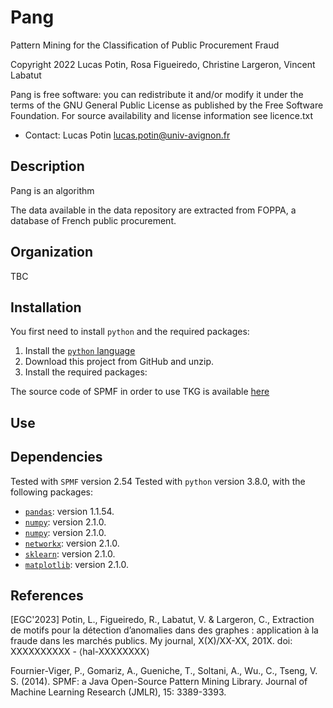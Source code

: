 # Pang
Pattern Mining for the Classification of Public Procurement Fraud

Copyright 2022 Lucas Potin, Rosa Figueiredo, Christine Largeron, Vincent Labatut

Pang is free software: you can redistribute it and/or modify it under the terms of the GNU General Public License as published by the Free Software Foundation. For source availability and license information see licence.txt

* Contact: Lucas Potin lucas.potin@univ-avignon.fr

## Description
Pang is an algorithm 

The data available in the data repository are extracted from FOPPA, a database of French public procurement.
## Organization
TBC

## Installation
You first need to install `python` and the required packages:

1. Install the [`python` language](https://www.python.org)
2. Download this project from GitHub and unzip.
3. Install the required packages: 

The source code of SPMF in order to use TKG is available [here](https://www.philippe-fournier-viger.com/spmf/index.php?link=download.php)

## Use



## Dependencies
Tested with `SPMF` version 2.54
Tested with `python` version 3.8.0, with the following packages:
* [`pandas`](https://pypi.org/project/pandas/): version 1.1.54.
* [`numpy`](https://pypi.org/project/numpy/): version 2.1.0.
* [`numpy`](https://pypi.org/project/numpy/): version 2.1.0.
* [`networkx`](https://pypi.org/project/numpy/): version 2.1.0.
* [`sklearn`](https://pypi.org/project/numpy/): version 2.1.0.
* [`matplotlib`](https://pypi.org/project/numpy/): version 2.1.0.

## References

[EGC'2023] Potin, L., Figueiredo, R., Labatut, V. & Largeron, C., Extraction de motifs pour la détection d’anomalies
dans des graphes : application à la fraude dans les
marchés publics. My journal, X(X)/XX-XX, 201X. doi: XXXXXXXXXX - ⟨hal-XXXXXXXX⟩

Fournier-Viger, P., Gomariz, A., Gueniche, T., Soltani, A., Wu., C., Tseng, V. S. (2014). SPMF: a Java Open-Source Pattern Mining Library. Journal of Machine Learning Research (JMLR), 15: 3389-3393.
